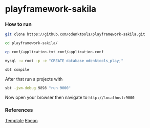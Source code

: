 # playframework-sakila

### How to run

```bash
git clone https://github.com/odenktools/playframework-sakila.git

cd playframework-sakila/

cp conf/application.txt conf/application.conf

mysql -u root -p -e "CREATE database odenktools_play;"

sbt compile
```

After that run a projects with

```bash
sbt -jvm-debug 9898 "run 9000"
```

Now open your browser then navigate to ```http://localhost:9000```

### References

[Template](https://www.playframework.com/documentation/2.6.x/JavaTemplates)
[Ebean](https://www.playframework.com/documentation/2.6.x/JavaEbean)
